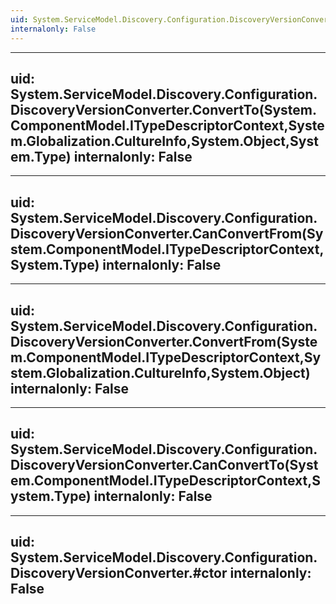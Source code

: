 ```yaml
---
uid: System.ServiceModel.Discovery.Configuration.DiscoveryVersionConverter
internalonly: False
---
```


---
uid: System.ServiceModel.Discovery.Configuration.DiscoveryVersionConverter.ConvertTo(System.ComponentModel.ITypeDescriptorContext,System.Globalization.CultureInfo,System.Object,System.Type)
internalonly: False
---

---
uid: System.ServiceModel.Discovery.Configuration.DiscoveryVersionConverter.CanConvertFrom(System.ComponentModel.ITypeDescriptorContext,System.Type)
internalonly: False
---

---
uid: System.ServiceModel.Discovery.Configuration.DiscoveryVersionConverter.ConvertFrom(System.ComponentModel.ITypeDescriptorContext,System.Globalization.CultureInfo,System.Object)
internalonly: False
---

---
uid: System.ServiceModel.Discovery.Configuration.DiscoveryVersionConverter.CanConvertTo(System.ComponentModel.ITypeDescriptorContext,System.Type)
internalonly: False
---

---
uid: System.ServiceModel.Discovery.Configuration.DiscoveryVersionConverter.#ctor
internalonly: False
---
